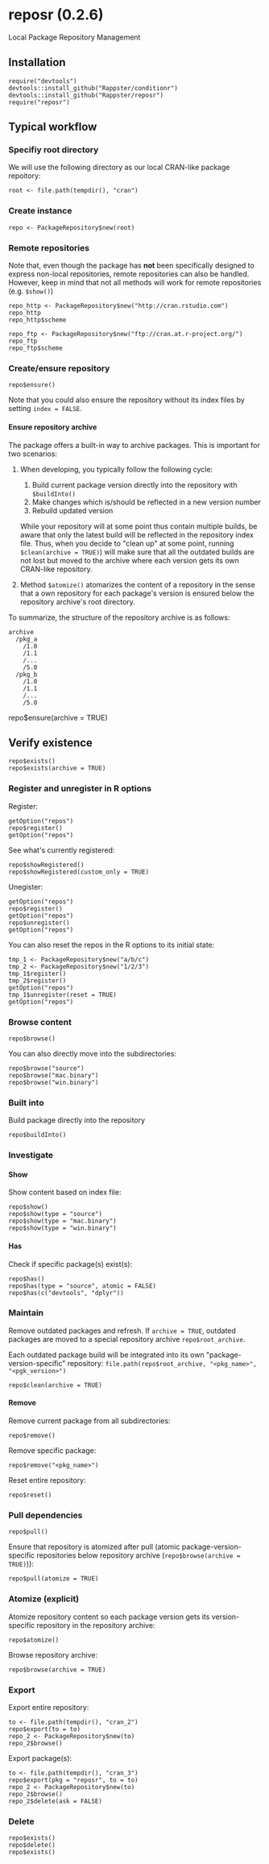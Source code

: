 reposr (0.2.6)
======

Local Package Repository Management

## Installation

```
require("devtools")
devtools::install_github("Rappster/conditionr")
devtools::install_github("Rappster/reposr")
require("reposr")
```

## Typical workflow 

### Specifiy root directory 

We will use the following directory as our local CRAN-like package repoitory:

```
root <- file.path(tempdir(), "cran")
```

### Create instance

```
repo <- PackageRepository$new(root)
```

### Remote repositories

Note that, even though the package has **not** been specifically designed to express non-local repositories, remote repositories can also be handled. However, keep in mind that not all methods will work for remote repositories (e.g. `$show()`)

```
repo_http <- PackageRepository$new("http://cran.rstudio.com")
repo_http
repo_http$scheme

repo_ftp <- PackageRepository$new("ftp://cran.at.r-project.org/")
repo_ftp
repo_ftp$scheme
```

### Create/ensure repository

```
repo$ensure()
```

Note that you could also ensure the repository without its index files by setting `index = FALSE`.

#### Ensure repository archive

The package offers a built-in way to archive packages. This is important for two scenarios:

1. When developing, you typically follow the following cycle:

    1. Build current package version directly into the repository with `$buildInto()`
    2. Make changes which is/should be reflected in a new version number 
    3. Rebuild updated version 
    
    While your repository will at some point thus contain multiple builds, be aware that only the latest build will be reflected in the repository index file. Thus, when you decide to "clean up" at some point, running `$clean(archive = TRUE)`) will make sure that all the outdated builds are not lost but moved to the archive where each version gets its own CRAN-like repository.
    
2. Method `$atomize()` atomarizes the content of a repository in the sense that a own repository for each package's version is ensured below the repository archive's root directory.

To summarize, the structure of the repository archive is as follows:

```
archive
  /pkg_a
    /1.0
    /1.1
    /...
    /5.0
  /pkg_b
    /1.0
    /1.1
    /...
    /5.0
```

repo$ensure(archive = TRUE)

## Verify existence 

```
repo$exists()
repo$exists(archive = TRUE)
```

### Register and unregister in R options

Register:

```
getOption("repos")
repo$register()
getOption("repos")
```

See what's currently registered:

```
repo$showRegistered()
repo$showRegistered(custom_only = TRUE)
```

Unegister:

```
getOption("repos")
repo$register()
getOption("repos")
repo$unregister()
getOption("repos")
```

You can also reset the repos in the R options to its initial state:

```
tmp_1 <- PackageRepository$new("a/b/c")
tmp_2 <- PackageRepository$new("1/2/3")
tmp_1$register()
tmp_2$register()
getOption("repos")
tmp_1$unregister(reset = TRUE)
getOption("repos")
```
### Browse content 

```
repo$browse()
```

You can also directly move into the subdirectories:

```
repo$browse("source")
repo$browse("mac.binary")
repo$browse("win.binary")
```

### Built into 

Build package directly into the repository

```
repo$buildInto()
```

### Investigate

#### Show 
Show content based on index file:

```
repo$show()
repo$show(type = "source")
repo$show(type = "mac.binary")
repo$show(type = "win.binary")
```

#### Has

Check if specific package(s) exist(s):

```
repo$has()
repo$has(type = "source", atomic = FALSE)
repo$has(c("devtools", "dplyr"))
```

### Maintain

Remove outdated packages and refresh. If `archive = TRUE`, outdated packages are moved to a special repository archive `repo$root_archive`. 

Each outdated package build will be integrated into its own "package-version-specific"  repository: `file.path(repo$root_archive, "<pkg_name>", "<pgk_version>")`

```
repo$clean(archive = TRUE)
```

#### Remove 

Remove current package from all subdirectories:

```
repo$remove()
```

Remove specific package:

```
repo$remove("<pkg_name>")
```

Reset entire repository:

```
repo$reset()
```

### Pull dependencies

```
repo$pull()
```

Ensure that repository is atomized after pull (atomic package-version-specific repositories below repository archive (`repo$browse(archive = TRUE)`)):

```
repo$pull(atomize = TRUE)
```

### Atomize (explicit)

Atomize repository content so each package version gets its version-specific repository in the repository archive:

```
repo$atomize()
```

Browse repository archive:

```
repo$browse(archive = TRUE)
```

### Export 

Export entire repository:

```
to <- file.path(tempdir(), "cran_2")
repo$export(to = to)
repo_2 <- PackageRepository$new(to)
repo_2$browse()
```

Export package(s):

```
to <- file.path(tempdir(), "cran_3")
repo$export(pkg = "reposr", to = to)
repo_2 <- PackageRepository$new(to)
repo_2$browse()
repo_2$delete(ask = FALSE)
```

### Delete

```
repo$exists()
repo$delete()
repo$exists()
```
